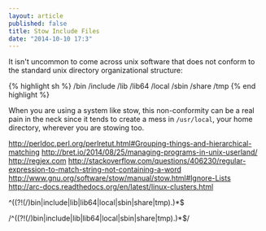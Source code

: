```yaml
---
layout: article
published: false
title: Stow Include Files
date: "2014-10-10 17:3"
---
```


It isn't uncommon to come across unix software that does not conform to the standard unix directory organizational structure:


{% highlight sh %}
/bin
/include
/lib
/lib64
/local
/sbin
/share
/tmp
{% end highlight %}

When you are using a system like stow, this non-conformity can be a real pain in the neck since it tends to create a mess in `/usr/local`, your home directory, wherever you are stowing too.


http://perldoc.perl.org/perlretut.html#Grouping-things-and-hierarchical-matching
http://bret.io/2014/08/25/managing-programs-in-unix-userland/
http://regjex.com
http://stackoverflow.com/questions/406230/regular-expression-to-match-string-not-containing-a-word
http://www.gnu.org/software/stow/manual/stow.html#Ignore-Lists
http://arc-docs.readthedocs.org/en/latest/linux-clusters.html


 ^((?!(\/)bin|include|lib|lib64|local|sbin|share|tmp).)*$

/^((?!(\/)bin|include|lib|lib64|local|sbin|share|tmp).)*$/
